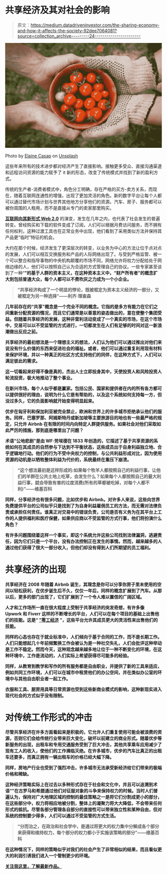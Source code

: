 # 共享经济及其对社会的影响

> 原文：<https://medium.datadriveninvestor.com/the-sharing-economy-and-how-it-affects-the-society-92dee7064081?source=collection_archive---------24----------------------->

![](img/4a783f1ea29e8d8ee48bc1de75f9e737.png)

Photo by [Elaine Casap](https://unsplash.com/@ecasap?utm_source=medium&utm_medium=referral) on [Unsplash](https://unsplash.com?utm_source=medium&utm_medium=referral)

这些年来所有的技术进步都对经济产生了直接影响。接触更多受众、直接沟通渠道和远程访问资源的能力赋予了 it 新的形态，改变了传统模式并找到了新的盈利方式。

传统的生产者-消费者模式中，角色分工明确，存在严格的买方-卖方关系，而现在，随着互联网连通性的增强，出现了更加灵活的角色。新的数字平台让每个人都可以通过替代市场计划与世界其他地方分享他们的资源。汽车、房子、服务都可以被你周围的人租用，而不是直接从专门的卖家那里购买。

[**互联网向其新形式 Web 2.0**](https://www.znetlive.com/blog/web-2-0/) 的演变，发生在几年之内，也代表了社会发生的普遍转变。曾经购买和下载的软件变成了订阅，人们可以根据月费访问服务，而不拥有任何权利，这种过渡工具也在正常业务中出现，他们看到了采用类似方法并保持其产品更“临时”特征的机会。

大约在那个时候，经济发生了更深层次的转变，以业务为中心的方法让位于点对点的发展，人们可以相互交换服务和产品的人际网络出现了。与受到严格监管、被一个可以整合和指导事物的中央机构颠覆的市场不同，网络允许将权力分配给处于网络边缘的人，他们可以按照自己认为合适的方式管理自己的协议。一些专家甚至谈到了一种“[](https://www.zdnet.com/article/why-crowd-based-capitalism-is-now-rapidly-outpacing-industrial-capitalism/)**”的基于人群的资本主义，在这种资本主义中，“财产所有者”的概念扩大到包括普通大众，每个人都可以不费吹灰之力成为一个小企业。**

> **“共享经济构成了一个明显的悖论，既被框定为资本主义经济的一部分，又被框定为另一种选择”——利齐·理查森**

**几年前存在的“共享”概念是一个完全不同的概念。它指的是多方有能力在它们之间重新分配资源的情况，而且它们通常是以善意的姿态做出的，意在使整个集团受益。但随着共享经济的发展，这种非营利活动变成了一个真实的市场，在这个市场中，交易可以以不受监管的方式进行，一切都发生在人们有足够的时间对这一新浪潮做出反应之前。**

**共享经济的最初想法是一个理想主义的想法，人们认为他们可以通过推出对他们来说没有什么价值的东西来促进社会的福祉。或者，他们可以通过重复利用现有材料来保护环境，并以一种真正的社区方式支持他们的同伴，在这种方式下，人们可以满足彼此的需求。**

**这一切看起来好得不像是真的，杰出人士立即投身其中，天使投资人和风险投资人轮流投资，极大地推动了整个事业。**

**在新兴市场，每个人似乎都是赢家。包括公民、国家和提供者在内的所有各方都可以提供很好的理由，说明为什么它是有帮助的，以及这个系统如何支持每一方，但没过多久，它的负面影响就开始变得明显起来。**

**优步在匈牙利和保加利亚被完全禁止，欧洲和世界上的许多城市拒绝承认他们的服务。同样，巴塞罗那、阿姆斯特丹或新加坡等主要旅游目的地也有一些最严格的规定，只允许 Airbnb 在有限的时间内向特定人群提供服务。如果社会对他们采取如此严厉的措施，那到底是哪里出了问题？**

**术语“[](https://www.investopedia.com/terms/t/tragedy-of-the-commons.asp)**公地悲剧”是由 WF·劳埃德在 1833 年创造的，它描述了基于共享资源的系统如何在其成员的自然参与下达到不平衡状态，这些成员出于自身利益独立地、合乎逻辑地行动。他们的行为不受中央权力的控制，与公共利益形成对比，因为使用资源的动机是以牺牲整体利益为代价的，系统最终在重压下崩溃。****

> ****“这个想法最初是这样形成的:如果每个牧羊人都按照自己的利益行事，让他们的羊群在公共土地上吃草，会发生什么？如果每个人都按照自己的最大利益行事，就会导致有害的过度消费(所有的草都被吃掉，对每个人都不利)”——维基百科****

****同样，分享经济也有很多问题，比如优步和 Airbnb。对许多人来说，这些向世界免费提供平台的公司似乎只是找到了为自身利益雇佣员工的方法，而无需对法律负责或承担任何责任。谁真正对交易中的错误负责，公司是否有义务为在其平台上工作的人提供福利和医疗保健，如果供应商以不受监管的方式行事，他们将扮演什么角色？****

****有许多问题围绕着这样一个事实，即这个系统允许这些公司找到法律漏洞，逃避责任，因为它们只是一个平台，没有办法控制正在发生的事情。然而，越来越多的人通过他们获得了很大一部分收入，但他们却没有得到人们所期望的员工福利。****

# ****共享经济的出现****

****共享经济在 2008 年随着 Airbnb 诞生，其理念是你可以分享你房子里未使用的空间以轻松获利，在优步诞生后不久，仅仅一年后，同样的概念扩展到了汽车。从那以后，更多的部门出现了，它们扩展到了一个令人难以置信的广阔区域。****

****人才和工作场所一直在很大程度上受制于共享经济的突发奇想，有许多像 Upwork 和 Fiverr 这样的不断增长的平台，人们可以在每个项目的基础上出售他们的技能。这是“ [**”零工经济**](https://whatis.techtarget.com/definition/gig-economy) ”，这些平台允许其成员更大的灵活性来出售他们的技能。****

****同样的心态也存在于就业标准中，人们倾向于基于合同的工作，而不是长期工作。人们只能想起几十年前频繁换工作会被认为是一种社交失礼，人们会批评这种举动是工作不稳定。然而今天，这种观念越来越多地让位于一种不断变化的环境，在这种环境中，工作是流动的，人们实际上希望获得尽可能多的经验。****

****同样，从教育到教学和写作的所有服务都是自由职业，并提供了新的工具来适应，例如共同工作环境，人们可以在城市中租赁他们的办公空间，并在类似办公室的环境中与其他自由职业者一起工作。****

****衣服和工具、厨房用具等日常资源也受到这些新商业模式的影响，这种新现实进入现代社会的方式似乎没有限制。****

# ****对传统工作形式的冲击****

****尽管共享经济在许多方面看起来是积极的，它允许人们重复使用可能会被浪费的资源，否则它们会给传统行业带来巨大变化，破坏以前建立的商业形式。随着优步等新服务的出现，出租车和专用交通服务受到了巨大冲击，其他共享乘车应用减少了现有工人的收入，使他们的工作濒临灭绝。在许多城市，优步的汽车比真正的出租车还要多，而真正拥有一辆出租车的价格已经大幅下降。****

****同样，房地产行业也受到了强烈冲击，许多城市无法承受新经济给它们带来的极端价格和稀缺。****

****这种经济策略实际上在过去以多种形式存在于社会和文化中，并且可以追溯到术语“[](https://en.wikipedia.org/wiki/Divide_and_conquer)**”在古罗马和希腊通过他们对征服对象的斗争来保持权力的时候。当时人们普遍认为，保持对广大地理区域的控制的最佳策略之一是将它们分割成更小的部分，在这些部分中，权力将相应地被分割，整体上的凝聚力将大大降低，不会带来任何形式的抵抗。尽管各部分管理各自部分的直接性可以带来独立性和某种自由，但对系统的控制要少得多，人们可以通过不受监管的方式生活。******

> ******“分而治之，在政治和社会学中，是通过将更大的权力集中分解成各个部分来获得和维持权力，每个部分的权力都小于实施该策略的部分”——维基百科******

******在这种情况下，同样的策略似乎对我们的社会产生了非常相似的结果，而且看似更大的利润引诱我们进入一个管制更少的环境。******

******[**关注我这里，了解最新作品。**](http://philipbaker.net/)******